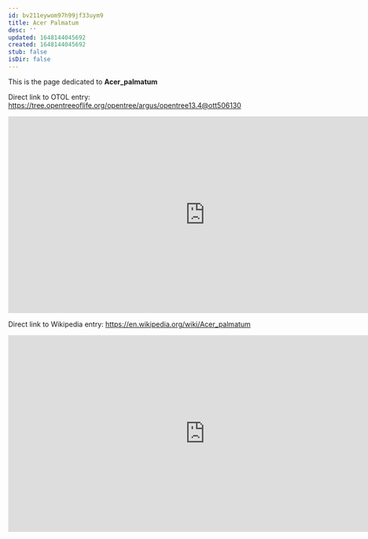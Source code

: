 ```yaml
---
id: bv211eywom97h99jf33uym9
title: Acer Palmatum
desc: ''
updated: 1648144045692
created: 1648144045692
stub: false
isDir: false
---
```

This is the page dedicated to **Acer_palmatum**


Direct link to OTOL entry: https://tree.opentreeoflife.org/opentree/argus/opentree13.4@ott506130



<html>
    <body>
    <iframe src="https://tree.opentreeoflife.org/opentree/argus/opentree13.4@ott506130"
    width="800" height="400" frameborder="0" allowfullscreen> </iframe>
    </body>
</html>
    


Direct link to Wikipedia entry: https://en.wikipedia.org/wiki/Acer_palmatum



<html>
    <body>
    <iframe src="https://en.wikipedia.org/wiki/Acer_palmatum"
    width="800" height="400" frameborder="0" allowfullscreen> </iframe>
    </body>
</html>
    
